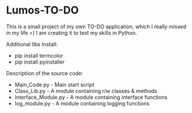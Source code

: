 # Lumos-TO-DO
This is a small project of my own TO-DO application, which I really missed in my life =)
I am creating it to test my skills in Python.

Additional libs Install:
* pip install termcolor
* pip install pyinstaller

Description of the source code:
* Main_Code.py - Main start script
* Class_Lib.py - A module containing r/w classes & methods
* Interface_Module.py - A module containing interface functions
* log_module.py - A module containing logging functions 


